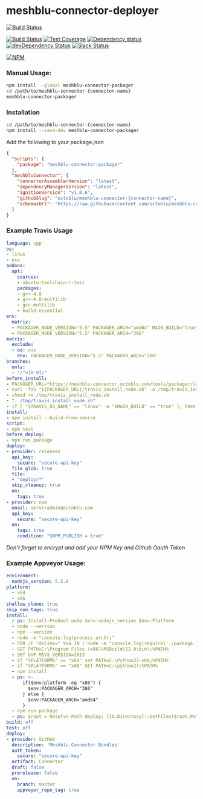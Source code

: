 # meshblu-connector-deployer
[![Build Status](https://travis-ci.org/octoblu/meshblu-connector-packager.svg?branch=master)](https://travis-ci.org/octoblu/meshblu-connector-packager)

[![Build Status](https://travis-ci.org/octoblu/meshblu-connector-packager.svg?branch=master)](https://travis-ci.org/octoblu/meshblu-connector-packager)
[![Test Coverage](https://codecov.io/gh/octoblu/meshblu-connector-packager/branch/master/graph/badge.svg)](https://codecov.io/gh/octoblu/meshblu-connector-packager)
[![Dependency status](http://img.shields.io/david/octoblu/meshblu-connector-packager.svg?style=flat)](https://david-dm.org/octoblu/meshblu-connector-packager)
[![devDependency Status](http://img.shields.io/david/dev/octoblu/meshblu-connector-packager.svg?style=flat)](https://david-dm.org/octoblu/meshblu-connector-packager#info=devDependencies)
[![Slack Status](http://community-slack.octoblu.com/badge.svg)](http://community-slack.octoblu.com)

[![NPM](https://nodei.co/npm/meshblu-connector-packager.svg?style=flat)](https://npmjs.org/package/meshblu-connector-packager)


### Manual Usage:

```bash
npm install --global meshblu-connector-packager
cd /path/to/meshblu-connector-{connector-name}
meshblu-connector-packager
```  

### Installation

```bash
cd /path/to/meshblu-connector-{connector-name}
npm install --save-dev meshblu-connector-packager
```

Add the following to your package.json

```json
{
  "scripts": {
    "package": "meshblu-connector-packager"
  },
  "meshbluConnector": {
    "connectorAssemblerVersion": "latest",
    "dependencyManagerVersion": "latest",
    "ignitionVersion": "v1.0.6",
    "githubSlug": "octoblu/meshblu-connector-{connector-name}",
    "schemasUrl": "https://raw.githubusercontent.com/octoblu/meshblu-connector-{connector-name}/{schema-tag}/schemas.json"
  }
}
```

### Example Travis Usage

```yml
language: cpp
os:
- linux
- osx
addons:
  apt:
    sources:
    - ubuntu-toolchain-r-test
    packages:
    - g++-4.8
    - g++-4.8-multilib
    - gcc-multilib
    - build-essential
env:
  matrix:
  - PACKAGER_NODE_VERSION="5.5" PACKAGER_ARCH="amd64" MAIN_BUILD="true"
  - PACKAGER_NODE_VERSION="5.5" PACKAGER_ARCH="386"
matrix:
  exclude:
  - os: osx
    env: PACKAGER_NODE_VERSION="5.5" PACKAGER_ARCH="386"
branches:
  only:
  - "/^v[0-9]/"
before_install:
- PACKAGER_URL="https://meshblu-connector.octoblu.com/tools/packager/latest"
- curl -fsS "${PACKAGER_URL}/travis_install_node.sh" -o /tmp/travis_install_node.sh
- chmod +x /tmp/travis_install_node.sh
- ". /tmp/travis_install_node.sh"
- if [ "$TRAVIS_OS_NAME" == "linux" -a "$MAIN_BUILD" == "true" ]; then export NPM_PUBLISH="true"; fi
install:
- npm install --build-from-source
script:
- npm test
before_deploy:
- npm run package
deploy:
- provider: releases
  api_key:
    secure: "secure-api-key"
  file_glob: true
  file:
  - "deploy/*"
  skip_cleanup: true
  on:
    tags: true
- provider: npm
  email: serveradmin@octoblu.com
  api_key:
    secure: "secure-api-key"
  on:
    tags: true
    condition: "$NPM_PUBLISH = true"
```

*Don't forget to encrypt and add your NPM Key and Github Oauth Token*


### Example Appveyor Usage:

```yml
environment:
  nodejs_version: 5.5.0
platform:
  - x64
  - x86
shallow_clone: true
skip_non_tags: true
install:
  - ps: Install-Product node $env:nodejs_version $env:Platform
  - node --version
  - npm --version
  - node -e "console.log(process.arch);"
  - FOR /F "delims=" %%a IN ('node -e "console.log(require('./package.json').version)"') DO SET PACKAGE_VERSION=%%~a
  - SET PATH=C:\Program Files (x86)\MSBuild\12.0\bin\;%PATH%
  - SET GYP_MSVS_VERSION=2013
  - if "%PLATFORM%" == "x64" set PATH=C:\Python27-x64;%PATH%
  - if "%PLATFORM%" == "x86" SET PATH=C:\python27;%PATH%
  - npm install
  - ps: >-
      if($env:platform -eq "x86") {
        $env:PACKAGER_ARCH="386"
      } else {
        $env:PACKAGER_ARCH="amd64"
      }
  - npm run package
  - ps: $root = Resolve-Path deploy; [IO.Directory]::GetFiles($root.Path, '*.*', 'AllDirectories') | % { Push-AppveyorArtifact $_ -FileName $_.Substring($root.Path.Length + 1) -DeploymentName Connector }
build: off
test: off
deploy:
- provider: GitHub
  description: 'Meshblu Connector Bundles'
  auth_token:
    secure: "secure-api-key"
  artifact: Connector
  draft: false
  prerelease: false
  on:
    branch: master
    appveyor_repo_tag: true
```

